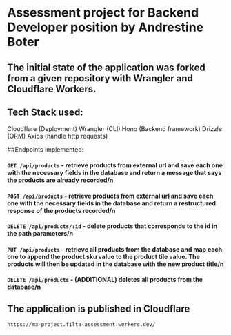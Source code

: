 # Assessment project for Backend Developer position by Andrestine Boter

## The initial state of the application was forked from a given repository with Wrangler and Cloudflare Workers.

## Tech Stack used:
Cloudflare (Deployment)
Wrangler (CLI)
Hono (Backend framework)
Drizzle (ORM)
Axios (handle http requests)

##Endpoints implemented:
#### `GET /api/products` - retrieve products from external url and save each one with the necessary fields in the database and return a message that says the products are already recorded/n
#### `POST /api/products` - retrieve products from external url and save each one with the necessary fields in the database and return a restructured response of the products recorded/n
#### `DELETE /api/products/:id` - delete products that corresponds to the id in the path parameters/n
#### `PUT /api/products` - retrieve all products from the database and map each one to append the product sku value to the product tile value. The products will then be updated in the database with the new product title/n
#### `DELETE /api/products` - (ADDITIONAL) deletes all products from the database/n

## The application is published in Cloudflare
`https://ma-project.filta-assessment.workers.dev/`
